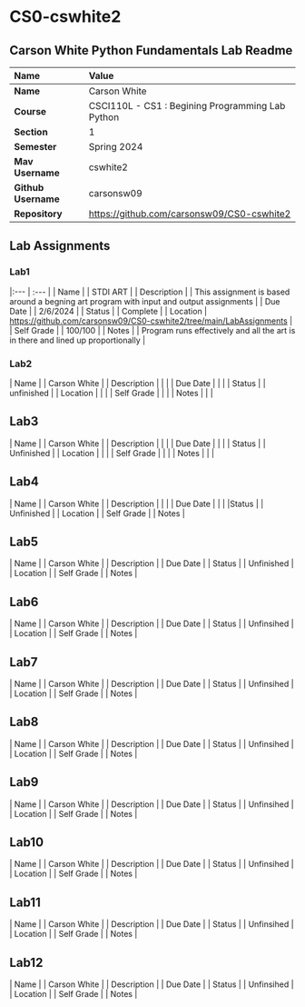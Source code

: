 # CS0-cswhite2

## Carson White Python Fundamentals Lab Readme

| Name | Value |
|:---|:---|
|**Name** | Carson White |
|**Course** | CSCI110L - CS1 : Begining Programming Lab Python |
|**Section** | 1 |
|**Semester** | Spring 2024 |
|**Mav Username** | cswhite2 |
|**Github Username** |  carsonsw09 |
|**Repository**| https://github.com/carsonsw09/CS0-cswhite2 |


## Lab Assignments
### Lab1
|:--- | :--- |
| Name | | STDI ART |
| Description | | This assignment is based around a begning art program with input and output assignments |
| Due Date | | 2/6/2024 |
| Status | | Complete |
| Location | https://github.com/carsonsw09/CS0-cswhite2/tree/main/LabAssignments |
| Self Grade | | 100/100 |
| Notes | | Program runs effectively and all the art is in there and lined up proportionally |

### Lab2

| Name | | Carson White |
| Description | | |
| Due Date | | |
| Status | | unfinished |
| Location | | |
| Self Grade | | |
| Notes | | |

## Lab3

| Name | | Carson White |
| Description | | |
| Due Date | | |
| Status | | Unfinished |
| Location | | |
| Self Grade | | |
| Notes | | |

## Lab4

| Name | | Carson White |
| Description | | |
| Due Date | | |
|Status | | Unfinished |
| Location |
| Self Grade |
| Notes |

## Lab5

| Name | | Carson White |
| Description |
| Due Date |
| Status | | Unfinished |
| Location |
| Self Grade |
| Notes |

## Lab6

| Name | | Carson White |
| Description |
| Due Date |
| Status | | Unfinsihed |
| Location | 
| Self Grade |
| Notes |

## Lab7

| Name | | Carson White |
| Description |
| Due Date |
| Status | | Unfinsihed |
| Location | 
| Self Grade |
| Notes |

## Lab8 

| Name | | Carson White |
| Description |
| Due Date |
| Status | | Unfinsihed |
| Location | 
| Self Grade |
| Notes |

## Lab9 

| Name | | Carson White |
| Description |
| Due Date |
| Status | | Unfinsihed |
| Location | 
| Self Grade |
| Notes |

## Lab10

| Name | | Carson White |
| Description |
| Due Date |
| Status | | Unfinsihed |
| Location | 
| Self Grade |
| Notes |

## Lab11

| Name | | Carson White |
| Description |
| Due Date |
| Status | | Unfinsihed |
| Location | 
| Self Grade |
| Notes |

## Lab12

| Name | | Carson White |
| Description |
| Due Date |
| Status | | Unfinsihed |
| Location | 
| Self Grade |
| Notes |

